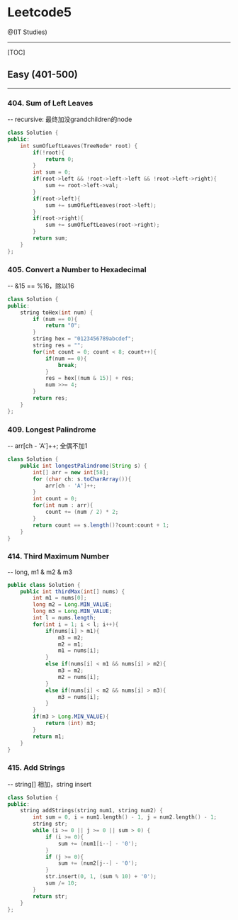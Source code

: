 # Leetcode5

@(IT Studies)


-------------------

[TOC]

## Easy (401-500)
-------------------

### 404. Sum of Left Leaves
-- recursive: 最终加没grandchildren的node
``` cpp
class Solution {
public:
    int sumOfLeftLeaves(TreeNode* root) {
        if(!root){
            return 0;
        }
        int sum = 0;
        if(root->left && !root->left->left && !root->left->right){
            sum += root->left->val; 
        }
        if(root->left){
            sum += sumOfLeftLeaves(root->left); 
        }
        if(root->right){
            sum += sumOfLeftLeaves(root->right);
        }
        return sum;
    }
};
```
### 405. Convert a Number to Hexadecimal
-- &15 == %16，除以16
``` cpp
class Solution {
public:
    string toHex(int num) {
        if (num == 0){
            return "0";  
        } 
        string hex = "0123456789abcdef";
        string res = "";
        for(int count = 0; count < 8; count++){
            if(num == 0){
                break;    
            } 
            res = hex[(num & 15)] + res;
            num >>= 4;
        }
        return res;
    }
};
```
### 409. Longest Palindrome
-- arr[ch - 'A']++; 全偶不加1
``` java
class Solution {
    public int longestPalindrome(String s) {
        int[] arr = new int[58];
        for (char ch: s.toCharArray()){
            arr[ch - 'A']++;
        } 
        int count = 0;
        for(int num : arr){
            count += (num / 2) * 2;
        }
        return count == s.length()?count:count + 1;
    }
}
```
### 414. Third Maximum Number
-- long, m1 & m2 & m3
``` java
public class Solution {
    public int thirdMax(int[] nums) {
        int m1 = nums[0];
        long m2 = Long.MIN_VALUE;
        long m3 = Long.MIN_VALUE;
        int l = nums.length;
        for(int i = 1; i < l; i++){
            if(nums[i] > m1){
                m3 = m2;
                m2 = m1;
                m1 = nums[i];
            }
            else if(nums[i] < m1 && nums[i] > m2){
                m3 = m2;
                m2 = nums[i];
            }
            else if(nums[i] < m2 && nums[i] > m3){
                m3 = nums[i];
            }
        }
        if(m3 > Long.MIN_VALUE){
            return (int) m3;
        }
        return m1;
    }
}
```
### 415. Add Strings
-- string[] 相加，string insert
``` cpp
class Solution {
public:
    string addStrings(string num1, string num2) {
        int sum = 0, i = num1.length() - 1, j = num2.length() - 1;
        string str;
        while (i >= 0 || j >= 0 || sum > 0) {
            if (i >= 0){
                sum += (num1[i--] - '0');
            }
            if (j >= 0){
                sum += (num2[j--] - '0');
            }
            str.insert(0, 1, (sum % 10) + '0');
            sum /= 10;
        }
        return str;
    }
};
```

